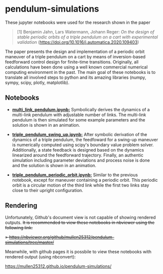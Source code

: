 # pendulum-simulations

These jupyter notebooks were used for the research shown in the paper

> [1] Benjamin Jahn, Lars Watermann, Johann Reger: *On the design of stable periodic orbits of a triple pendulum on a cart with experimental validation* (<https://doi.org/10.1016/j.automatica.2020.109403>)

The paper presents the design and implementation of a periodic orbit maneuver of a triple pendulum on a cart by means of inversion-based feedforward control design for finite-time transitions. Originally, all calculations have been done using a well known commercial numerical computing environment in the past. The main goal of these notebooks is to translate all involved steps to python and its amazing libraries (numpy, sympy, scipy, plotly, matplotlib).

## Notebooks

- **[multi_link_pendulum.ipynb:](https://mullen25312.github.io/pendulum-simulations/multi_link_pendulum.html)** Symbolically derives the dynamics of a multi-link pendulum with adjustable number of links. The multi-link pendulum is then simulated for some example parameters and the solution is shown in an animation.

- **[triple_pendulum_swing_up.ipynb:](https://mullen25312.github.io/pendulum-simulations/triple_pendulum_swing_up.html)** After symbolic derivation of the dynamics of a triple pendulum, the feedfoward for a swing-up maneuver is numerically computed using scipy's boundary value problem solver. Additionally, a state feedback is designed based on the dynamics linearized around the feedforward trajectory. Finally, an authentic simulation including parameter deviations and process noise is done and the solution is shown in an animation.

- **[triple_pendulum_periodic_orbit.ipynb:](https://mullen25312.github.io/pendulum-simulations/triple_pendulum_periodic_orbit.html)** Similar to the previous notebook, except for maneuver containing a periodic orbit. This periodic orbit is a circular motion of the third link while the first two links stay close to their upright configuration.

## Rendering

Unfortunately, Github's document view is not capable of showing rendered outputs. ~~It is recommended to view these notebooks in nbviewer using the following link:~~

~~> <https://nbviewer.org/github/mullen25312/pendulum-simulations/tree/master/>~~

Meanwhile, with github pages it is possbile to view these notebooks with rendered output (using nbconvert):

<https://mullen25312.github.io/pendulum-simulations/>
